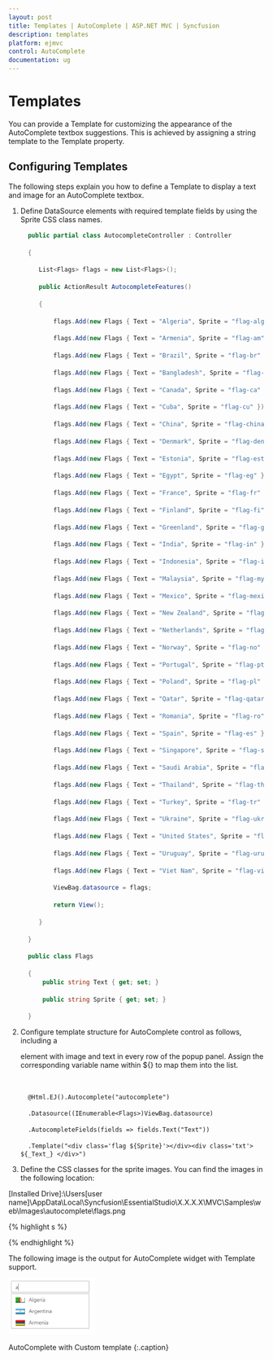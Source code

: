 ```yaml
---
layout: post
title: Templates | AutoComplete | ASP.NET MVC | Syncfusion
description: templates
platform: ejmvc
control: AutoComplete
documentation: ug
---
```


# Templates

You can provide a Template for customizing the appearance of the AutoComplete textbox suggestions. This is achieved by assigning a string template to the Template property.

## Configuring Templates

The following steps explain you how to define a Template to display a text and image for an AutoComplete textbox.


1. Define DataSource elements with required template fields by using the Sprite CSS class names.


   ~~~ csharp
     public partial class AutocompleteController : Controller

     {

        List<Flags> flags = new List<Flags>();

        public ActionResult AutocompleteFeatures()

        {

			flags.Add(new Flags { Text = "Algeria", Sprite = "flag-algeria" });

			flags.Add(new Flags { Text = "Armenia", Sprite = "flag-am" });

			flags.Add(new Flags { Text = "Brazil", Sprite = "flag-br" });

			flags.Add(new Flags { Text = "Bangladesh", Sprite = "flag-bangladesh" });

			flags.Add(new Flags { Text = "Canada", Sprite = "flag-ca" });

			flags.Add(new Flags { Text = "Cuba", Sprite = "flag-cu" });

			flags.Add(new Flags { Text = "China", Sprite = "flag-china" });

			flags.Add(new Flags { Text = "Denmark", Sprite = "flag-denmark" });

			flags.Add(new Flags { Text = "Estonia", Sprite = "flag-estonia" });

			flags.Add(new Flags { Text = "Egypt", Sprite = "flag-eg" });

			flags.Add(new Flags { Text = "France", Sprite = "flag-fr" });

			flags.Add(new Flags { Text = "Finland", Sprite = "flag-fi" });

			flags.Add(new Flags { Text = "Greenland", Sprite = "flag-gl" });

			flags.Add(new Flags { Text = "India", Sprite = "flag-in" });

			flags.Add(new Flags { Text = "Indonesia", Sprite = "flag-id" });

			flags.Add(new Flags { Text = "Malaysia", Sprite = "flag-my" });

			flags.Add(new Flags { Text = "Mexico", Sprite = "flag-mexico" });

			flags.Add(new Flags { Text = "New Zealand", Sprite = "flag-new-zealand" });

			flags.Add(new Flags { Text = "Netherlands", Sprite = "flag-nl" });

			flags.Add(new Flags { Text = "Norway", Sprite = "flag-no" });

			flags.Add(new Flags { Text = "Portugal", Sprite = "flag-pt" });

			flags.Add(new Flags { Text = "Poland", Sprite = "flag-pl" });

			flags.Add(new Flags { Text = "Qatar", Sprite = "flag-qatar" });

			flags.Add(new Flags { Text = "Romania", Sprite = "flag-ro" });

			flags.Add(new Flags { Text = "Spain", Sprite = "flag-es" });

			flags.Add(new Flags { Text = "Singapore", Sprite = "flag-singapore" });

			flags.Add(new Flags { Text = "Saudi Arabia", Sprite = "flag-sa" });

			flags.Add(new Flags { Text = "Thailand", Sprite = "flag-th" });

			flags.Add(new Flags { Text = "Turkey", Sprite = "flag-tr" });

			flags.Add(new Flags { Text = "Ukraine", Sprite = "flag-ukraine" });

			flags.Add(new Flags { Text = "United States", Sprite = "flag-us" });

			flags.Add(new Flags { Text = "Uruguay", Sprite = "flag-uruguay" });

			flags.Add(new Flags { Text = "Viet Nam", Sprite = "flag-viet-nam" });

			ViewBag.datasource = flags;

			return View();

		} 

     }

     public class Flags

     {
		 public string Text { get; set; }

		 public string Sprite { get; set; }

     } 

   ~~~
   

2. Configure template structure for AutoComplete control as follows, including a <div> element with image and text in every row of the popup panel. Assign the corresponding variable name within ${<field name>} to map them into the list.


   ~~~ cshtml


     @Html.EJ().Autocomplete("autocomplete")

     .Datasource((IEnumerable<Flags>)ViewBag.datasource)

     .AutocompleteFields(fields => fields.Text("Text"))

     .Template("<div class='flag ${Sprite}'></div><div class='txt'> ${_Text_} </div>")

   ~~~
   

3. Define the CSS classes for the sprite images. You can find the images in the following location:

[Installed Drive]:\Users\[user name]\AppData\Local\Syncfusion\EssentialStudio\X.X.X.X\MVC\Samples\web\Images\autocomplete\flags.png

{% highlight s %}

<style type="text/s">

	/* Sprite s for country flags */

	.flag

	{

		background: url("Styles/flags.png") no-repeat;

		float: left;

		height: 15px;

		margin-right: 10px;

		margin-top: 3px;

		width: 25px;

	}

	.flag.flag-am {background-position: -25px 0}

	.flag.flag-ar {background-position: -50px 0}

	.flag.flag-bangladesh {background-position: -75px 0}

	.flag.flag-br {background-position: -100px 0}

	.flag.flag-ca {background-position: -125px 0}

	.flag.flag-china {background-position: 0 -15px}

	.flag.flag-cu {background-position: -25px -15px}

	.flag.flag-denmark {background-position: -50px -15px}

	.flag.flag-algeria {background-position: -75px -15px}

	.flag.flag-estonia {background-position: -100px -15px}

	.flag.flag-eg {background-position: -125px -15px}

	.flag.flag-es {background-position: 0 -30px}

	.flag.flag-fi {background-position: -25px -30px}

	.flag.flag-fr {background-position: -50px -30px}

	.flag.flag-gl {background-position: -75px -30px}

	.flag.flag-id {background-position: -100px -30px}

	.flag.flag-in {background-position: -125px -30px}

	.flag.flag-mexico {background-position: 0 -45px}

	.flag.flag-my {background-position: -25px -45px}

	.flag.flag-nl {background-position: -50px -45px}

	.flag.flag-no {background-position: -75px -45px}

	.flag.flag-new-zealand {background-position: -100px -45px}

	.flag.flag-pl {background-position: -125px -45px}

	.flag.flag-pt {background-position: 0 -60px}

	.flag.flag-qatar {background-position: -25px -60px}

	.flag.flag-ro {background-position: -50px -60px}

	.flag.flag-sa {background-position: -75px -60px}

	.flag.flag-singapore {background-position: -100px -60px}

	.flag.flag-th {background-position: -125px -60px}

	.flag.flag-tr {background-position: 0 -75px}

	.flag.flag-ukraine {background-position: -25px -75px}

	.flag.flag-us {background-position: -50px -75px}

	.flag.flag-uruguay {background-position: -75px -75px}

	.flag.flag-viet-nam {background-position: -100px -75px}

	.flag.flag-ye {background-position: -125px -75px}

	.txt {

		display: table-cell;

		height: 20px;

		vertical-align: middle;

	}  

</style>

{% endhighlight %}




The following image is the output for AutoComplete widget with Template support.



![](Templates_images/Templates_img1.png)

AutoComplete with Custom template
{:.caption}
